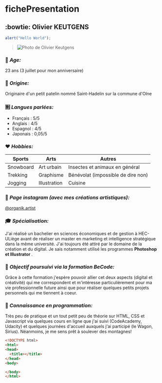 # fichePresentation
 ## :bowtie: **Olivier KEUTGENS**

 ```javascript
 alert("Hello World");
 ```

>![Photo de Olivier Keutgens](https://avatars0.githubusercontent.com/u/44195371?s=400&u=2c4e1e6911e128ace2ae8e829acbe333b67607d1&v=4)

  ### :underage: *Age:* 
  23 ans (3 juillet pour mon anniversaire)
  
  ### :house_with_garden: *Origine:* 
  Originaire d'un petit patelin nommé Saint-Hadelin sur la commune d'Olne 
  
  ### :u5272: *Langues parlées:* 
  * Français : 5/5
  * Anglais : 4/5
  * Espagnol : 4/5
  * Japonais : 0,05/5
  
  ### :heart: *Hobbies:*
  Sports | Arts | Autres
  ------------ | ------------- | -------------
  Snowboard | Art urbain | Insectes et animaux en général
  Trekking | Graphisme |Bénévolat (impossible de dire non)
  Jogging | Illustration | Cuisine
  
  ### :art: *Page instagram (avec mes créations artistiques):*
  [@organik.artist](https://www.instagram.com/organik.artist/)
  
  ### :mortar_board: *Spécialisation:* 
  J'ai réalisé un bachelier en sciences économiques et de gestion à HEC-ULiège avant de réaliser un master en marketing et intelligence stratégique dans la même université. J'ai toujours été attiré par le domaine de la création et du digital. Je sais notamment utilisé les programmes <b> Photoshop et Illustrator </b>.
  
  ### :dart: *Objectif poursuivi via la formation BeCode:* 
  Grâce à cette formation j'espère pouvoir allier cet deux aspects (digital et créativité) qui me correspondent et m'intéresse particulièrement pour ma vie professionnelle future ainsi que pour réaliser quelques petits projets personnels qui me tiennent à coeur.
  
  ### :space_invader: *Connaissance en programmation:* 
  Très peu de pratique et un tout petit peu de théorie sur HTML, CSS et Javascript via quelques cours en ligne que j'ai suivi (CodeAcademy, Udacity) et quelques journées d'accueil auxquels j'ai participé (le Wagon, Sirius). Néanmoins, je me sens prêt à soulever des montagnes! 
  
  ```html
<!DOCTYPE html>
<html>
<head>
	<title></title>
</head>
<body>

</body>
</html>
```

